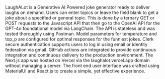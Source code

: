 LaughALot is a Generative AI Powered joke generator ready to deliver laughs on demand. Users can enter topics or leave the field blank to get a joke about a specified or general topic. This is done by a ternary GET or POST requests to the Javascript API that then go to the OpenAI API for the GPT-4o foundational model via LangChain. The API is stateless and was tested thoroughly using Postman. Model parameters for temperature and top_p are configured for optimal responses for the funniest jokes. Clerk secure authentication supports users to log in using email or identity federation via gmail. GitHub actions are integrated to provide continuous integration and continuous delivery to the production environment. The Next.js app was hosted on Vercel via the laughalot.vercel.app domain without managing a server. The front end user interface was crafted using MaterialUI and React.js to create a simple, yet effective experience.
